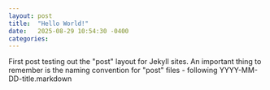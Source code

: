 ```yaml
---
layout: post
title:  "Hello World!"
date:   2025-08-29 10:54:30 -0400
categories: 
---
```

First post testing out the "post" layout for Jekyll sites. An important thing to remember is the naming convention for "post" files - following YYYY-MM-DD-title.markdown